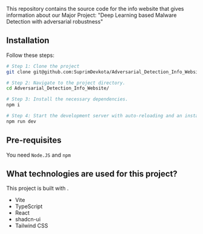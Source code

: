 This repository contains the source code for the info website that gives information about our Major Project: "Deep Learning based Malware Detection with adversarial robustness"

## Installation
Follow these steps:

```sh
# Step 1: Clone the project
git clone git@github.com:SuprimDevkota/Adversarial_Detection_Info_Website.git

# Step 2: Navigate to the project directory.
cd Adversarial_Detection_Info_Website/

# Step 3: Install the necessary dependencies.
npm i

# Step 4: Start the development server with auto-reloading and an instant preview.
npm run dev
```

## Pre-requisites
You need `Node.JS` and `npm`

## What technologies are used for this project?

This project is built with .

- Vite
- TypeScript
- React
- shadcn-ui
- Tailwind CSS
